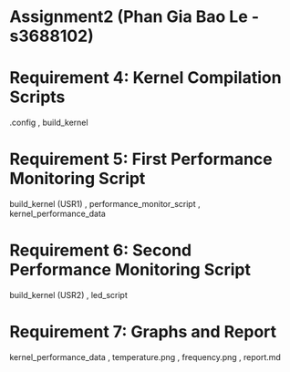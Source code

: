 # Assignment2 (Phan Gia Bao Le - s3688102)

# Requirement 4: Kernel Compilation Scripts 
  .config , 
  build_kernel
  
# Requirement 5: First Performance Monitoring Script
  build_kernel (USR1) , 
  performance_monitor_script , 
  kernel_performance_data
  
# Requirement 6: Second Performance Monitoring Script
  build_kernel (USR2) , 
  led_script
  
# Requirement 7: Graphs and Report
  kernel_performance_data , 
  temperature.png , 
  frequency.png , 
  report.md
  
